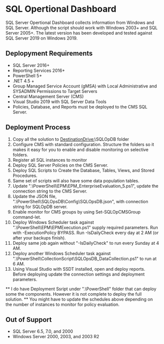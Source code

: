# SQL Opertional Dashboard
SQL Server Opertional Dashboard collects information from Windows and SQL Server.  Although the script should work with Windows 2003+ and SQL Server 2005+.  The latest version has been developed and tested against SQL Server 2019 on Windows 2019.

## Deplopyment Requirements
- SQL Server 2016+
- Reporting Services 2016+
- PowerShell 5+
- .NET 4.5 +
- Group Managed Service Account (gMSA) with Local Administrative and SYSADMIN Permissions to Target Servers
- Central Management Server (CMS)
- Visual Studio 2019 with SQL Server Data Tools
- Policies, Database, and Reports must be deployed to the CMS SQL Server.

## Deployment Process
1. Copy all the solution to <DestinationDrive:>\SQLOpDB folder
2. Configure CMS with standard configuration.  Structure the folders so it makes it easy for you to enable and disable monitoring on selective folders.
3. Register all SQL instances to monitor
4. Deploy SQL Server Policies on the CMS Server.
5. Deploy SQL Scripts to Create the Database, Tables, Views, and Stored Procedures.
6. Same set of scripts will also have some data population tables.
7. Update ".\PowerShell\EPM\EPM_EnterpriseEvaluation_5.ps1", update the connection string to the CMS Server.
8. Update the JSON file, ".\PowerShell\SQLOpsDB\Config\SQLOpsDB.json",  with connection string for SQLOpDB server.
9. Enable monitor for CMS groups by using Set-SQLOpCMSGroup command-let.
10. Deploy Windows Scheduler task against ".\PowerShell\EPM\EPMExecution.ps1" supply required parameters.  Run with -ExecutionPolicy BYPASS.  Run -IsDailyCheck every day at 2 AM (or after your backups finish).
11. Deploy same job again without "-IsDailyCheck" to run every Sunday at 4 AM.
12. Deploy another Windows Scheduler task against ".\PowerShell\CollectionScript\SQLOpsDB_DataCollection.ps1" to run at 6 AM.
13. Using Visual Studio with SSDT installed, open and deploy reports.  Before deploying update the connection settings and deployment parameters.

** I do have Deployment Ssript under ".\PowerShell\" folder that can deploy some the components.  However it is not complete to deploy the full solution.
** You might have to update the schedules above depending on the number of instances to monitor for policy evaluation.

## Out of Support
- SQL Server 6.5, 7.0, and 2000
- Windows Server 2000, 2003, and 2003 R2
